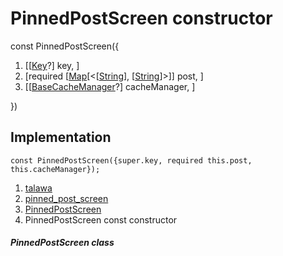 
<div>

# PinnedPostScreen constructor

</div>


const PinnedPostScreen({

1.  [[[Key](https://api.flutter.dev/flutter/foundation/Key-class.html)?]
    key, ]
2.  [required
    [[Map](https://api.flutter.dev/flutter/dart-core/Map-class.html)[\<[[String](https://api.flutter.dev/flutter/dart-core/String-class.html)],
    [[String](https://api.flutter.dev/flutter/dart-core/String-class.html)]\>]]
    post, ]
3.  [[[BaseCacheManager](https://pub.dev/documentation/flutter_cache_manager/3.4.1/flutter_cache_manager/BaseCacheManager-class.html)?]
    cacheManager, ]

})



## Implementation

``` language-dart
const PinnedPostScreen({super.key, required this.post, this.cacheManager});
```







1.  [talawa](../../index.html)
2.  [pinned_post_screen](../../views_after_auth_screens_feed_pinned_post_screen/)
3.  [PinnedPostScreen](../../views_after_auth_screens_feed_pinned_post_screen/PinnedPostScreen-class.html)
4.  PinnedPostScreen const constructor

##### PinnedPostScreen class







